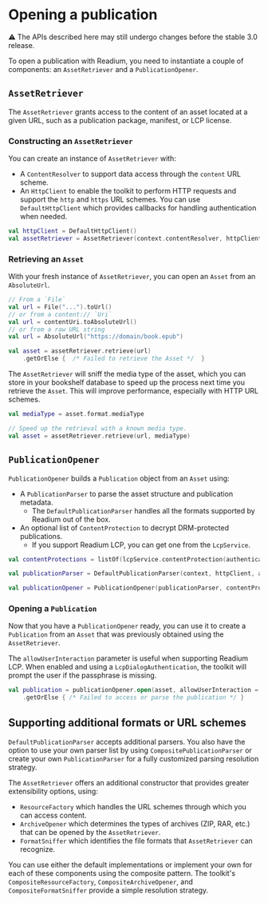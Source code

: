# Opening a publication

:warning: The APIs described here may still undergo changes before the stable 3.0 release.

To open a publication with Readium, you need to instantiate a couple of components: an `AssetRetriever` and a `PublicationOpener`.

## `AssetRetriever`

The `AssetRetriever` grants access to the content of an asset located at a given URL, such as a publication package, manifest, or LCP license.

### Constructing an `AssetRetriever`

You can create an instance of `AssetRetriever` with:

* A `ContentResolver` to support data access through the `content` URL scheme.
* An `HttpClient` to enable the toolkit to perform HTTP requests and support the `http` and `https` URL schemes. You can use `DefaultHttpClient` which provides callbacks for handling authentication when needed.

```kotlin
val httpClient = DefaultHttpClient()
val assetRetriever = AssetRetriever(context.contentResolver, httpClient)
```

### Retrieving an `Asset`

With your fresh instance of `AssetRetriever`, you can open an `Asset` from an `AbsoluteUrl`.

```kotlin
// From a `File`
val url = File("...").toUrl()
// or from a content:// `Uri`
val url = contentUri.toAbsoluteUrl()
// or from a raw URL string
val url = AbsoluteUrl("https://domain/book.epub")

val asset = assetRetriever.retrieve(url)
    .getOrElse {  /* Failed to retrieve the Asset */  }
```

The `AssetRetriever` will sniff the media type of the asset, which you can store in your bookshelf database to speed up the process next time you retrieve the `Asset`. This will improve performance, especially with HTTP URL schemes.

```kotlin
val mediaType = asset.format.mediaType

// Speed up the retrieval with a known media type.
val asset = assetRetriever.retrieve(url, mediaType)
```

## `PublicationOpener`

`PublicationOpener` builds a `Publication` object from an `Asset` using:

* A `PublicationParser` to parse the asset structure and publication metadata.
    * The `DefaultPublicationParser` handles all the formats supported by Readium out of the box.
* An optional list of `ContentProtection` to decrypt DRM-protected publications.
    * If you support Readium LCP, you can get one from the `LcpService`.

```kotlin
val contentProtections = listOf(lcpService.contentProtection(authentication))

val publicationParser = DefaultPublicationParser(context, httpClient, assetRetriever, pdfFactory)

val publicationOpener = PublicationOpener(publicationParser, contentProtections)
```

### Opening a `Publication`

Now that you have a `PublicationOpener` ready, you can use it to create a `Publication` from an `Asset` that was previously obtained using the `AssetRetriever`.

The `allowUserInteraction` parameter is useful when supporting Readium LCP. When enabled and using a `LcpDialogAuthentication`, the toolkit will prompt the user if the passphrase is missing.

```kotlin
val publication = publicationOpener.open(asset, allowUserInteraction = true)
    .getOrElse { /* Failed to access or parse the publication */ }
```

## Supporting additional formats or URL schemes

`DefaultPublicationParser` accepts additional parsers. You also have the option to use your own parser list by using `CompositePublicationParser` or create your own `PublicationParser` for a fully customized parsing resolution strategy.

The `AssetRetriever` offers an additional constructor that provides greater extensibility options, using:

* `ResourceFactory` which handles the URL schemes through which you can access content.
* `ArchiveOpener` which determines the types of archives (ZIP, RAR, etc.) that can be opened by the `AssetRetriever`.
* `FormatSniffer` which identifies the file formats that `AssetRetriever` can recognize.

You can use either the default implementations or implement your own for each of these components using the composite pattern. The toolkit's `CompositeResourceFactory`, `CompositeArchiveOpener`, and `CompositeFormatSniffer` provide a simple resolution strategy.
